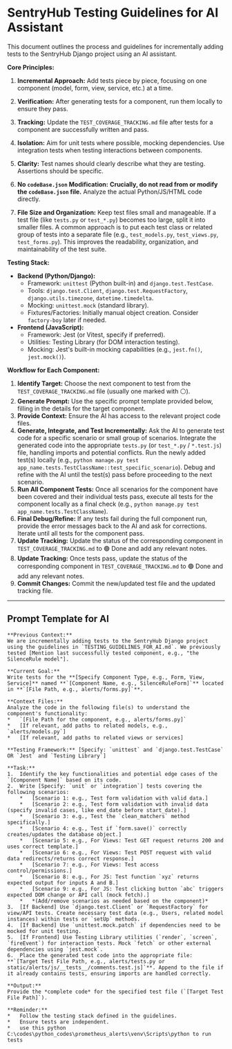 # SentryHub Testing Guidelines for AI Assistant

This document outlines the process and guidelines for incrementally adding tests to the SentryHub Django project using an AI assistant.

**Core Principles:**

1.  **Incremental Approach:** Add tests piece by piece, focusing on one component (model, form, view, service, etc.) at a time.
2.  **Verification:** After generating tests for a component, run them locally to ensure they pass.
3.  **Tracking:** Update the `TEST_COVERAGE_TRACKING.md` file after tests for a component are successfully written and pass.
4.  **Isolation:** Aim for unit tests where possible, mocking dependencies. Use integration tests when testing interactions between components.
5.  **Clarity:** Test names should clearly describe what they are testing. Assertions should be specific.
6.  **No `codeBase.json` Modification:** **Crucially, do not read from or modify the `codeBase.json` file.** Analyze the actual Python/JS/HTML code directly.

7.  **File Size and Organization:** Keep test files small and manageable. If a test file (like `tests.py` or `test_*.py`) becomes too large, split it into smaller files. A common approach is to put each test class or related group of tests into a separate file (e.g., `test_models.py`, `test_views.py`, `test_forms.py`). This improves the readability, organization, and maintainability of the test suite.

**Testing Stack:**

*   **Backend (Python/Django):**
    *   Framework: `unittest` (Python built-in) and `django.test.TestCase`.
    *   Tools: `django.test.Client`, `django.test.RequestFactory`, `django.utils.timezone`, `datetime.timedelta`.
    *   Mocking: `unittest.mock` (standard library).
    *   Fixtures/Factories: Initially manual object creation. Consider `factory-boy` later if needed.
*   **Frontend (JavaScript):**
    *   Framework: Jest (or Vitest, specify if preferred).
    *   Utilities: Testing Library (for DOM interaction testing).
    *   Mocking: Jest's built-in mocking capabilities (e.g., `jest.fn()`, `jest.mock()`).

**Workflow for Each Component:**

1.  **Identify Target:** Choose the next component to test from the `TEST_COVERAGE_TRACKING.md` file (usually one marked with ⚪️).
2.  **Generate Prompt:** Use the specific prompt template provided below, filling in the details for the target component.
3.  **Provide Context:** Ensure the AI has access to the relevant project code files.
4.  **Generate, Integrate, and Test Incrementally:** Ask the AI to generate test code for a specific scenario or small group of scenarios. Integrate the generated code into the appropriate `tests.py` (or `test_*.py` / `*.test.js`) file, handling imports and potential conflicts. Run the newly added test(s) locally (e.g., `python manage.py test app_name.tests.TestClassName::test_specific_scenario`). Debug and refine with the AI until the test(s) pass before proceeding to the next scenario.
5.  **Run All Component Tests:** Once all scenarios for the component have been covered and their individual tests pass, execute all tests for the component locally as a final check (e.g., `python manage.py test app_name.tests.TestClassName`).
6.  **Final Debug/Refine:** If any tests fail during the full component run, provide the error messages back to the AI and ask for corrections. Iterate until all tests for the component pass.
7.  **Update Tracking:** Update the status of the corresponding component in `TEST_COVERAGE_TRACKING.md` to 🟢 Done and add any relevant notes.
8.  **Update Tracking:** Once tests pass, update the status of the corresponding component in `TEST_COVERAGE_TRACKING.md` to 🟢 Done and add any relevant notes.
9.  **Commit Changes:** Commit the new/updated test file and the updated tracking file.

---

## Prompt Template for AI

```text
**Previous Context:**
We are incrementally adding tests to the SentryHub Django project using the guidelines in `TESTING_GUIDELINES_FOR_AI.md`. We previously tested [Mention last successfully tested component, e.g., "the SilenceRule model"].

**Current Goal:**
Write tests for the **[Specify Component Type, e.g., Form, View, Service]** named **`[Component Name, e.g., SilenceRuleForm]`** located in **`[File Path, e.g., alerts/forms.py]`**.

**Context Files:**
Analyze the code in the following file(s) to understand the component's functionality:
*   `[File Path for the component, e.g., alerts/forms.py]`
*   [If relevant, add paths to related models, e.g., `alerts/models.py`]
*   [If relevant, add paths to related views or services]

**Testing Framework:** [Specify: `unittest` and `django.test.TestCase` OR `Jest` and `Testing Library`]

**Task:**
1.  Identify the key functionalities and potential edge cases of the `[Component Name]` based on its code.
2.  Write [Specify: `unit` or `integration`] tests covering the following scenarios:
    *   [Scenario 1: e.g., Test form validation with valid data.]
    *   [Scenario 2: e.g., Test form validation with invalid data (specify invalid cases, like end_date before start_date).]
    *   [Scenario 3: e.g., Test the `clean_matchers` method specifically.]
    *   [Scenario 4: e.g., Test if `form.save()` correctly creates/updates the database object.]
    *   [Scenario 5: e.g., For Views: Test GET request returns 200 and uses correct template.]
    *   [Scenario 6: e.g., For Views: Test POST request with valid data redirects/returns correct response.]
    *   [Scenario 7: e.g., For Views: Test access control/permissions.]
    *   [Scenario 8: e.g., For JS: Test function `xyz` returns expected output for inputs A and B.]
    *   [Scenario 9: e.g., For JS: Test clicking button `abc` triggers expected DOM change or API call (mock fetch).]
    *   *(Add/remove scenarios as needed based on the component)*
3.  [If Backend] Use `django.test.Client` or `RequestFactory` for view/API tests. Create necessary test data (e.g., Users, related model instances) within tests or `setUp` methods.
4.  [If Backend] Use `unittest.mock.patch` if dependencies need to be mocked for unit testing.
5.  [If Frontend] Use Testing Library utilities (`render`, `screen`, `fireEvent`) for interaction tests. Mock `fetch` or other external dependencies using `jest.mock`.
6.  Place the generated test code into the appropriate file: **`[Target Test File Path, e.g., alerts/tests.py or static/alerts/js/__tests__/comments.test.js]`**. Append to the file if it already contains tests, ensuring imports are handled correctly.

**Output:**
Provide the *complete code* for the specified test file (`[Target Test File Path]`).

**Reminder:**
*   Follow the testing stack defined in the guidelines.
*   Ensure tests are independent.
*   use this python C:\codes\python_codes\prometheus_alerts\venv\Scripts\python to run tests